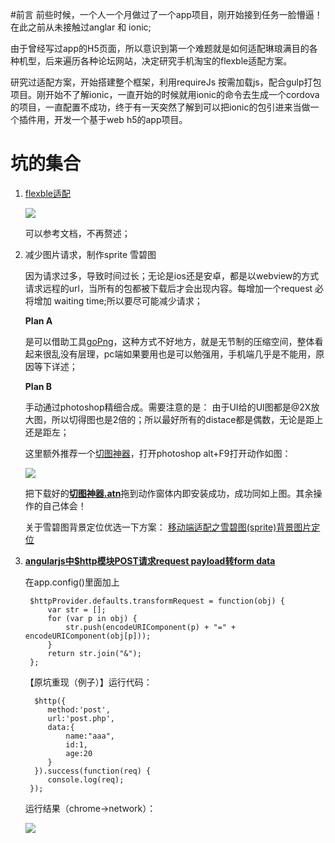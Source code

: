 #前言
前些时候，一个人一个月做过了一个app项目，刚开始接到任务一脸懵逼！在此之前从未接触过anglar 和 ionic;

由于曾经写过app的H5页面，所以意识到第一个难题就是如何适配琳琅满目的各种机型，后来遍历各种论坛网站，决定研究手机淘宝的flexble适配方案。

研究过适配方案，开始搭建整个框架，利用requireJs 按需加载js，配合gulp打包项目。刚开始不了解ionic，一直开始的时候就用ionic的命令去生成一个cordova的项目，一直配置不成功，终于有一天突然了解到可以把ionic的包引进来当做一个插件用，开发一个基于web h5的app项目。

# 坑的集合

1. [flexble适配](https://github.com/huainanhai/flexible) 

	[![](https://camo.githubusercontent.com/5ac077a46fc12456b71725f70cab904abcffb6e7/687474703a2f2f7777772e773363706c75732e636f6d2f73697465732f64656661756c742f66696c65732f626c6f67732f323031352f313531312f72656d2d312e6a7067)](https://github.com/huainanhai/flexible)

	可以参考文档，不再赘述；

2. 减少图片请求，制作sprite 雪碧图

	因为请求过多，导致时间过长；无论是ios还是安卓，都是以webview的方式请求远程的url，当所有的包都被下载后才会出现内容。每增加一个request 必将增加 waiting time;所以要尽可能减少请求；

	**Plan A** 
	
	是可以借助工具[goPng](https://github.com/huainanhai/gopng)，这种方式不好地方，就是无节制的压缩空间，整体看起来很乱没有层理，pc端如果要用也是可以勉强用，手机端几乎是不能用，原因等下详述；

	**Plan B**

	手动通过photoshop精细合成。需要注意的是： 由于UI给的UI图都是@2X放大图，所以切得图也是2倍的；所以最好所有的distace都是偶数，无论是距上还是距左；

	这里额外推荐一个[切图神器](https://github.com/huainanhai/projectSummary/tree/master/tool)，打开photoshop alt+F9打开动作如图：


	[![](http://i.imgur.com/Rswa6Vv.png)](https://github.com/huainanhai/projectSummary/tree/master/tool) 

	把下载好的[**切图神器.atn**](https://github.com/huainanhai/projectSummary/tree/master/tool)拖到动作窗体内即安装成功，成功同如上图。其余操作的自己体会！
	
	关于雪碧图背景定位优选一下方案：
	[移动端适配之雪碧图(sprite)背景图片定位](http://www.jianshu.com/p/d3b19968a4c2)

3. [**angularjs中$http模块POST请求request payload转form data**](http://www.360doc.com/content/15/0521/12/203871_472172841.shtml)
	
	在app.config()里面加上

        $httpProvider.defaults.transformRequest = function(obj) {
            var str = [];
            for (var p in obj) {
                str.push(encodeURIComponent(p) + "=" + encodeURIComponent(obj[p]));
            }
            return str.join("&");
        };




	【原坑重现（例子）】运行代码：
    
   		 $http({
      		method:'post',
       		url:'post.php',
       		data:{
    	 		name:"aaa",
    	 		id:1,
    	 		age:20
       		}
   		 }).success(function(req) {
       		console.log(req);
    	});


	运行结果（chrome→network）：

	![](http://image85.360doc.com/DownloadImg/2015/05/2112/53806604_1.jpg)

	

	

	


	





